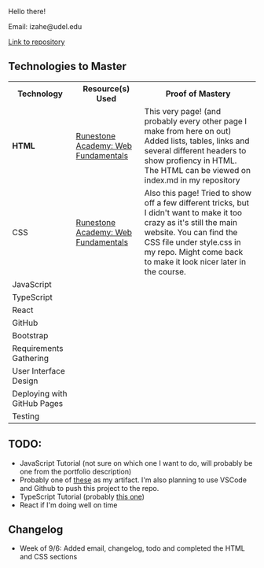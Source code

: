 <html>
    <head>
        <link rel="stylesheet" href="style.css">
    </head>
    <body>
        <p>Hello there!</p>
        <p>Email: izahe@udel.edu</p>
        <a href = "https://github.com/Izahe/Portfolio"> Link to repository </a>
        <h2> Technologies to Master </h2>
        <table id = "master_table">
            <tr>
                <th> Technology </th>
                <th> Resource(s) Used </th>
                <th> Proof of Mastery </th>
            </tr>
            <tr>
                <td> <strong> HTML </strong> </td>
                <td><a href = "https://runestone.academy/runestone/books/published/webfundamentals/HTML/toctree.html">Runestone Academy: Web Fundamentals</a></td>
                <td> This very page! (and probably every other page I make from here on out) Added lists, tables, links and several different headers to show profiency in HTML. The HTML can be viewed on index.md in my repository</td>
            </tr>
            <tr>
                <td> CSS </td>
                <td><a href = "https://runestone.academy/runestone/books/published/webfundamentals/CSS/toctree.html">Runestone Academy: Web Fundamentals</a></td>
                <td>Also this page! Tried to show off a few different tricks, but I didn't want to make it too crazy as it's still the main website. You can find the CSS file under style.css in my repo. Might come back to make it look nicer later in the course. </td>
            </tr>
            <tr>
                <td> JavaScript </td>
                <td></td>
                <td></td>
            </tr>
            <tr>
                <td> TypeScript </td>
                <td></td>
                <td></td>
            </tr>
            <tr>
                <td> React </td>
                <td></td>
                <td></td>
            </tr>
            <tr>
                <td> GitHub </td>
                <td></td>
                <td></td>
            </tr>
            <tr>
                <td> Bootstrap </td>
                <td></td>
                <td></td>
            </tr>
            <tr>
                <td> Requirements Gathering </td>
                <td></td>
                <td></td>
            </tr>
            <tr>
                <td> User Interface Design </td>
                <td></td>
                <td></td>
            </tr>
            <tr>
                <td> Deploying with GitHub Pages </td>
                <td></td>
                <td></td>
            </tr>
            <tr>
                <td> Testing </td>
                <td></td>
                <td></td>
            </tr>
    </table>
        <h2> TODO: </h2>
        <ul>
            <li> JavaScript Tutorial (not sure on which one I want to do, will probably be one from the portfolio description) </li>
            <li> Probably one of <a href = "https://www.youtube.com/watch?v=3PHXvlpOkf4">these</a> as my artifact. I'm also planning to use VSCode and Github to push this project to the repo. </li>
            <li> TypeScript Tutorial (probably <a href = "https://www.codecademy.com/courses/learn-typescript/lessons/introduction-to-typescript/exercises/from-javascript-to-typescript">this one</a>)</li>
            <li> React if I'm doing well on time </li>
        </ul>
        <h2> Changelog </h2>
            <ul>
                <li> Week of 9/6: Added email, changelog, todo and completed the HTML and CSS sections   </li>
            </ul>
    </body>
</html>
